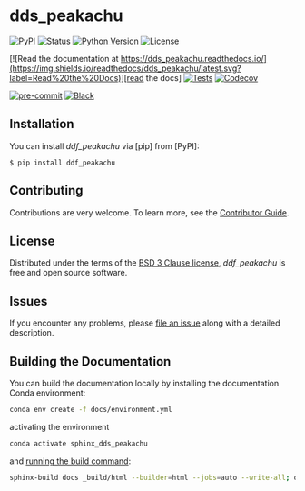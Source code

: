 # dds_peakachu

[![PyPI](https://img.shields.io/pypi/v/dds_peakachu.svg)][pypi status]
[![Status](https://img.shields.io/pypi/status/dds_peakachu.svg)][pypi status]
[![Python Version](https://img.shields.io/pypi/pyversions/dds_peakachu)][pypi status]
[![License](https://img.shields.io/pypi/l/dds_peakachu)][license]

[![Read the documentation at https://dds_peakachu.readthedocs.io/](https://img.shields.io/readthedocs/dds_peakachu/latest.svg?label=Read%20the%20Docs)][read the docs]
[![Tests](https://github.com/TimoDiepers/dds_peakachu/actions/workflows/python-test.yml/badge.svg)][tests]
[![Codecov](https://codecov.io/gh/TimoDiepers/dds_peakachu/branch/main/graph/badge.svg)][codecov]

[![pre-commit](https://img.shields.io/badge/pre--commit-enabled-brightgreen?logo=pre-commit&logoColor=white)][pre-commit]
[![Black](https://img.shields.io/badge/code%20style-black-000000.svg)][black]

[pypi status]: https://pypi.org/project/dds_peakachu/
[read the docs]: https://dds_peakachu.readthedocs.io/
[tests]: https://github.com/TimoDiepers/dds_peakachu/actions?workflow=Tests
[codecov]: https://app.codecov.io/gh/TimoDiepers/dds_peakachu
[pre-commit]: https://github.com/pre-commit/pre-commit
[black]: https://github.com/psf/black

## Installation

You can install _ddf_peakachu_ via [pip] from [PyPI]:

```console
$ pip install ddf_peakachu
```

## Contributing

Contributions are very welcome.
To learn more, see the [Contributor Guide][Contributor Guide].

## License

Distributed under the terms of the [BSD 3 Clause license][License],
_ddf_peakachu_ is free and open source software.

## Issues

If you encounter any problems,
please [file an issue][Issue Tracker] along with a detailed description.


<!-- github-only -->

[command-line reference]: https://dds_peakachu.readthedocs.io/en/latest/usage.html
[License]: https://github.com/TimoDiepers/dds_peakachu/blob/main/LICENSE
[Contributor Guide]: https://github.com/TimoDiepers/dds_peakachu/blob/main/CONTRIBUTING.md
[Issue Tracker]: https://github.com/TimoDiepers/dds_peakachu/issues


## Building the Documentation

You can build the documentation locally by installing the documentation Conda environment:

```bash
conda env create -f docs/environment.yml
```

activating the environment

```bash
conda activate sphinx_dds_peakachu
```

and [running the build command](https://www.sphinx-doc.org/en/master/man/sphinx-build.html#sphinx-build):

```bash
sphinx-build docs _build/html --builder=html --jobs=auto --write-all; open _build/html/index.html
```
